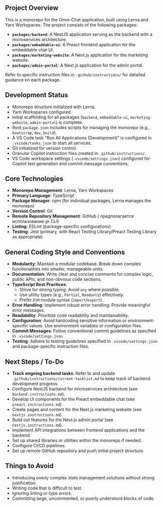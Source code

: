 <!-- Use this file to provide workspace-specific custom instructions to Copilot. For more details, visit https://code.visualstudio.com/docs/copilot/copilot-customization#_use-a-githubcopilotinstructionsmd-file -->

## Project Overview

This is a monorepo for the Omni-Chat application, built using Lerna and Yarn Workspaces. The project consists of the following packages:

- **`packages/backend`**: A NestJS application serving as the backend with a microservices architecture.
- **`packages/embeddable-ui`**: A Preact frontend application for the embeddable chat UI.
- **`packages/marketing-website`**: A Next.js application for the marketing website.
- **`packages/admin-portal`**: A Next.js application for the admin portal.

Refer to specific instruction files in `.github/instructions/` for detailed guidance on each package.

## Development Status

- Monorepo structure initialized with Lerna.
- Yarn Workspaces configured.
- Initial scaffolding for all packages (`backend`, `embeddable-ui`, `marketing-website`, `admin-portal`) is complete.
- Root `package.json` includes scripts for managing the monorepo (e.g., `bootstrap`, `dev`, `build`).
- A VS Code task "Run All Applications (Development)" is configured in `.vscode/tasks.json` to start all services.
- Git initialized for version control.
- Granular Copilot instruction files created in `.github/instructions/`.
- VS Code workspace settings (`.vscode/settings.json`) configured for Copilot test generation and commit message conventions.

## Core Technologies

- **Monorepo Management**: Lerna, Yarn Workspaces
- **Primary Language**: TypeScript
- **Package Manager**: npm (for individual packages, Lerna manages the monorepo)
- **Version Control**: Git
- **Remote Repository Management**: GitHub ( предполагается использование `gh` CLI)
- **Linting**: ESLint (package-specific configurations)
- **Testing**: Jest (primary, with React Testing Library/Preact Testing Library as appropriate)

## General Coding Style and Conventions

- **Modularity**: Maintain a modular codebase. Break down complex functionalities into smaller, manageable units.
- **Documentation**: Write clear and concise comments for complex logic, public APIs, and non-obvious code sections.
- **TypeScript Best Practices**:
    - Strive for strong typing. Avoid `any` where possible.
    - Use utility types (e.g., `Partial`, `Readonly`) effectively.
    - Prefer `ESM` module syntax (`import`/`export`).
- **Error Handling**: Implement robust error handling. Provide meaningful error messages.
- **Readability**: Prioritize code readability and maintainability.
- **Configuration**: Avoid hardcoding sensitive information or environment-specific values. Use environment variables or configuration files.
- **Commit Messages**: Follow conventional commit guidelines as specified in `.vscode/settings.json`.
- **Testing**: Adhere to testing guidelines specified in `.vscode/settings.json` and package-specific instruction files.

## Next Steps / To-Do

- **Track ongoing backend tasks**: Refer to and update `.github/instructions/current-tasklist.md` to keep track of backend development progress.
- Configure NestJS backend for microservices architecture (see `backend.instructions.md`).
- Develop UI components for the Preact embeddable chat (see `preact.instructions.md`).
- Create pages and content for the Next.js marketing website (see `nextjs.instructions.md`).
- Build out features for the Next.js admin portal (see `nextjs.instructions.md`).
- Implement API integrations between frontend applications and the backend.
- Set up shared libraries or utilities within the monorepo if needed.
- Configure CI/CD pipelines.
- Set up remote GitHub repository and push initial project structure.

## Things to Avoid

- Introducing overly complex state management solutions without strong justification.
- Writing code that is difficult to test.
- Ignoring linting or type errors.
- Committing large, uncommented, or poorly understood blocks of code.
